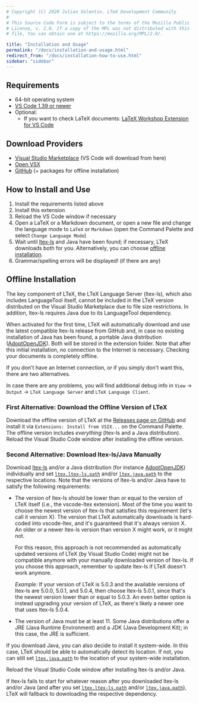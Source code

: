 ```yaml
---
# Copyright (C) 2020 Julian Valentin, LTeX Development Community
#
# This Source Code Form is subject to the terms of the Mozilla Public
# License, v. 2.0. If a copy of the MPL was not distributed with this
# file, You can obtain one at https://mozilla.org/MPL/2.0/.

title: "Installation and Usage"
permalink: "/docs/installation-and-usage.html"
redirect_from: "/docs/installation-how-to-use.html"
sidebar: "sidebar"
---
```


## Requirements

- 64-bit operating system
- [VS Code 1.39 or newer](https://code.visualstudio.com/)
- Optional:
  - If you want to check LaTeX documents: [LaTeX Workshop Extension for VS Code](https://marketplace.visualstudio.com/items?itemName=James-Yu.latex-workshop)

## Download Providers

- [Visual Studio Marketplace](https://marketplace.visualstudio.com/items?itemName=valentjn.vscode-ltex) (VS Code will download from here)
- [Open VSX](https://open-vsx.org/extension/valentjn/vscode-ltex)
- [GitHub](https://github.com/valentjn/vscode-ltex/releases) (+ packages for offline installation)

## How to Install and Use

1. Install the requirements listed above
2. Install this extension
3. Reload the VS Code window if necessary
4. Open a LaTeX or a Markdown document, or open a new file and change the language mode to `LaTeX` or `Markdown` (open the Command Palette and select `Change Language Mode`)
5. Wait until [ltex-ls](faq.html#whats-the-difference-between-vscode-ltex-ltex-ls-and-languagetool) and Java have been found; if necessary, LTeX downloads both for you. Alternatively, you can choose [offline installation](#offline-installation).
6. Grammar/spelling errors will be displayed! (if there are any)

## Offline Installation

The key component of LTeX, the LTeX Language Server (ltex-ls), which also includes LanguageTool itself, cannot be included in the LTeX version distributed on the Visual Studio Marketplace due to file size restrictions. In addition, ltex-ls requires Java due to its LanguageTool dependency.

When activated for the first time, LTeX will automatically download and use the latest compatible ltex-ls release from GitHub and, in case no existing installation of Java has been found, a portable Java distribution ([AdoptOpenJDK](https://adoptopenjdk.net/)). Both will be stored in the extension folder. Note that after this initial installation, no connection to the Internet is necessary. Checking your documents is completely offline.

If you don't have an Internet connection, or if you simply don't want this, there are two alternatives.

In case there are any problems, you will find additional debug info in `View` → `Output` → `LTeX Language Server` and `LTeX Language Client`.

### First Alternative: Download the Offline Version of LTeX

Download the offline version of LTeX at the [Releases page on GitHub](https://github.com/valentjn/vscode-ltex/releases) and install it via `Extensions: Install from VSIX...` on the Command Palette. The offline version includes _everything_ (ltex-ls and a Java distribution). Reload the Visual Studio Code window after installing the offline version.

### Second Alternative: Download ltex-ls/Java Manually

Download [ltex-ls](https://github.com/valentjn/ltex-ls/releases) and/or a Java distribution (for instance [AdoptOpenJDK](https://adoptopenjdk.net/)) individually and set [`ltex.ltex-ls.path`](settings.html#ltexltex-lspath) and/or [`ltex.java.path`](settings.html#ltexjavapath) to the respective locations. Note that the versions of ltex-ls and/or Java have to satisfy the following requirements:

- The version of ltex-ls should be lower than or equal to the version of LTeX itself (i.e., the vscode-ltex extension). Most of the time you want to choose the newest version of ltex-ls that satisfies this requirement (let's call it version X). The version that LTeX automatically downloads is hard-coded into vscode-ltex, and it's guaranteed that it's always version X. An older or a newer ltex-ls version than version X might work, or it might not.

  For this reason, this approach is not recommended as automatically updated versions of LTeX (by Visual Studio Code) might not be compatible anymore with your manually downloaded version of ltex-ls. If you choose this approach, remember to update ltex-ls if LTeX doesn't work anymore.

    *Example:* If your version of LTeX is 5.0.3 and the available versions of ltex-ls are 5.0.0, 5.0.1, and 5.0.4, then choose ltex-ls 5.0.1, since that's the newest version lower than or equal to 5.0.3. An even better option is instead upgrading your version of LTeX, as there's likely a newer one that uses ltex-ls 5.0.4.
- The version of Java must be at least 11. Some Java distributions offer a JRE (Java Runtime Environment) and a JDK (Java Development Kit); in this case, the JRE is sufficient.

If you download Java, you can also decide to install it system-wide. In this case, LTeX should be able to automatically detect its location. If not, you can still set [`ltex.java.path`](settings.html#ltexjavapath) to the location of your system-wide installation.

Reload the Visual Studio Code window after installing ltex-ls and/or Java.

If ltex-ls fails to start for whatever reason after you downloaded ltex-ls and/or Java (and after you set [`ltex.ltex-ls.path`](settings.html#ltexltex-lspath) and/or [`ltex.java.path`](settings.html#ltexjavapath)), LTeX will fallback to downloading the respective dependency.

